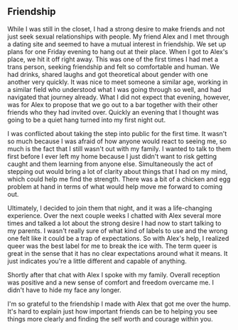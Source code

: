 ## Friendship

While I was still in the closet, I had a strong desire to make friends and not just seek sexual relationships with people. My friend Alex and I met through a dating site and seemed to have a mutual interest in friendship. We set up plans for one Friday evening to hang out at their place. When I got to Alex's place, we hit it off right away. This was one of the first times I had met a trans person, seeking friendship and felt so comfortable and human. We had drinks, shared laughs and got theoretical about gender with one another very quickly. It was nice to meet someone a similar age, working in a similar field who understood what I was going through so well, and had navigated that journey already. What I did not expect that evening, however, was for Alex to propose that we go out to a bar together with their other friends who they had invited over. Quickly an evening that I thought was going to be a quiet hang turned into my first night out.

I was conflicted about taking the step into public for the first time. It wasn't so much because I was afraid of how anyone would react to seeing me, so much is the fact that I still wasn't out with my family. I wanted to talk to them first before I ever left my home because I just didn't want to risk getting caught and them learning from anyone else. Simultaneously the act of stepping out would bring a lot of clarity about things that I had on my mind, which could help me find the strength. There was a bit of a chicken and egg problem at hand in terms of what would help move me forward to coming out.

Ultimately, I decided to join them that night, and it was a life-changing experience. Over the next couple weeks I chatted with Alex several more times and talked a lot about the strong desire I had now to start talking to my parents. I wasn't really sure of what kind of labels to use and the wrong one felt like it could be a trap of expectations. So with Alex's help, I realized queer was the best label for me to break the ice with. The term queer is great in the sense that it has no clear expectations around what it means. It just indicates you're a little different and capable of anything.

Shortly after that chat with Alex I spoke with my family. Overall reception was positive and a new sense of comfort and freedom overcame me. I didn't have to hide my face any longer. 
 
I'm so grateful to the friendship I made with Alex that got me over the hump. It's hard to explain just how important friends can be to helping you see things more clearly and finding the self worth and courage within you.